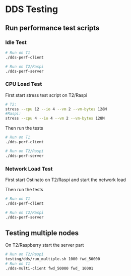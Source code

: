 # DDS Testing

## Run performance test scripts


### Idle Test

```bash
# Run on T1
./dds-perf-client

# Run on T2/Raspi
./dds-perf-server
```

### CPU Load Test

First start stress test script on T2/Raspi

```bash
# T2:
stress --cpu 12 --io 4 --vm 2 --vm-bytes 128M
#Raspi:
stress --cpu 4 --io 4 --vm 2 --vm-bytes 128M

```

Then run the tests

```bash
# Run on T1
./dds-perf-client

# Run on T2/Raspi
./dds-perf-server
```

### Network Load Test

First start Ostinato on T2/Raspi and start the network load

Then run the tests

```bash
# Run on T1
./dds-perf-client

# Run on T2/Raspi
./dds-perf-server
```

## Testing multiple nodes

On T2/Raspberry start the server part

```bash
# Run on T2/Raspi
testing/dds/run_multiple.sh 1000 fwd_50000
# Run on T1
./dds-multi-client fwd_50000 fwd_ 10001

```